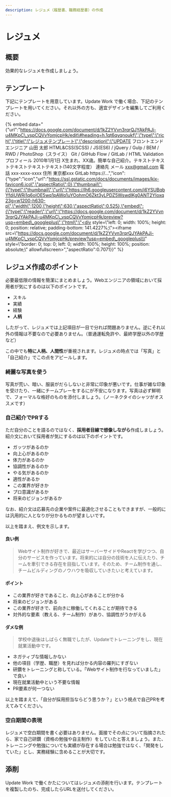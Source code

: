 ```yaml
---
description: レジュメ（履歴書、職務経歴書）の作成
---
```


# レジュメ

## 概要

効果的なレジュメを作成しましょう。

## テンプレート

下記にテンプレートを用意しています。Update Work で働く場合、下記のテンプレートを用いてください。それ以外の方も、適宜デザインを編集してご利用ください。

{% embed data="{\"url\":\"https://docs.google.com/document/d/1kZ2YVvn3rqrQJYAkPAJi-u4MKpC\_vspCQVvYomjcpHk/edit\#heading=h.1qt6qyqnoukf\",\"type\":\"rich\",\"title\":\"レジュメテンプレート\",\"description\":\"UPDATE  フロントエンドエンジニア 山田 太郎 HTML&CSS\(SCSS\) / JS\(ES6\) / jQuery / Gulp / BEM / RWD / PhotoShop（スライス） Git / GitHub Flow / GitLab / HTML Validation  プロフィール 2010年1月1日 X生まれ、XX歳。簡単な自己紹介。テキストテキストテキストテキストテキスト\(140文字程度） 連絡先 メール xxx@gmail.com 電話 xxx-xxxx-xxxx 住所 東京都xxx GitLab https://...\",\"icon\":{\"type\":\"icon\",\"url\":\"https://ssl.gstatic.com/docs/documents/images/kix-favicon6.ico\",\"aspectRatio\":0},\"thumbnail\":{\"type\":\"thumbnail\",\"url\":\"https://lh6.googleusercontent.com/i6YSUBqbYfdiUWRi1q6oIOE5wq1pAWq1uYOohmO6Zkt3yLPDZ5WswdlKg0ANT2YIoxq23g=w1200-h630-p\",\"width\":1200,\"height\":630,\"aspectRatio\":0.525},\"embed\":{\"type\":\"reader\",\"url\":\"https://docs.google.com/document/d/1kZ2YVvn3rqrQJYAkPAJi-u4MKpC\_vspCQVvYomjcpHk/preview?usp=embed\_googleplus\",\"html\":\"<div style=\\\"left: 0; width: 100%; height: 0; position: relative; padding-bottom: 141.4227%;\\\"><iframe src=\\\"https://docs.google.com/document/d/1kZ2YVvn3rqrQJYAkPAJi-u4MKpC\_vspCQVvYomjcpHk/preview?usp=embed\_googleplus\\\" style=\\\"border: 0; top: 0; left: 0; width: 100%; height: 100%; position: absolute;\\\" allowfullscreen></iframe></div>\",\"aspectRatio\":0.7071}}" %}

## レジュメ作成のポイント

必要最低限の情報を簡潔にまとめましょう。Webエンジニアの領域において採用者が気にするのは以下のポイントです。

* スキル
* 実績
* 経験
* **人柄**

したがって、レジュメでは上記項目が一目で分れば問題ありません。逆にそれ以外の情報は不要なので必要ありません。（普通運転免許や、最終学歴以外の学歴など）

この中でも**特に人柄、人間性**が重視されます。レジュメの時点では「写真」と「自己紹介」でこの点をアピールします。

### 綺麗な写真を使う

写真が荒い、暗い、服装がだらしないと非常に印象が悪いです。仕事が雑な印象を受けたり、一緒にチームプレーをするにが不安になります。写真は必ず鮮明で、フォーマルな格好のものを添付しましょう。（ノーネクタイのシャツがオススメです）

### 自己紹介でPRする

ただ自分のことを語るのではなく、**採用者目線で想像しながら**作成しましょう。紹介文において採用者が気にするのは以下のポイントです。

* ガッツがあるのか
* 向上心があるのか
* 体力があるのか
* 協調性があるのか
* やる気があるのか
* 適性があるか
* この業界が好きか
* プロ意識があるか
* 将来のビジョンがあるか

なお、紹介文は応募先の企業や案件に最適化させることもできますが、一般的には汎用的に人となりが分かるものが望ましいです。

以上を踏まえ、例文を示します。

#### 良い例

> Webサイト制作が好きで、最近はサーバーサイドやReactを学びつつ、自分のサービスを作っています。将来的には自分の技術を人に伝えたり、チームを牽引できる存在を目指しています。そのため、チーム制作を通し、チームビルディングのノウハウを吸収していきたいと考えています。

#### ポイント

* この業界が好きであること、向上心があることが分かる
* 将来のビジョンがある
* この業界が好きで、前向きに稼働してくれることが期待できる
* 対外的な要素（教える、チーム制作）があり、協調性がうかがえる

#### ダメな例

> 学校中退後はしばらく無職でしたが、Updateでトレーニングをし、現在就業活動中です。

* ネガティブな情報しかない
* 他の項目（学歴、職歴）を見れば分かる内容の羅列にすぎない
* 研鑽をトレーニングと称している。「Webサイト制作を行なっていました」で良い
* 現在就業活動中という不要な情報
* PR要素が何一つない

以上を踏まえて、「自分が採用担当ならどう思うか？」という視点で自己PRを考えてみてください。

### 空白期間の表現

レジュメで空白期間を書く必要はありません。面接でその点について指摘されたら、家で自己研鑽（資格の勉強や自主制作）をしていたと答えましょう。また、トレーニングや勉強についても実績が存在する場合は勉強ではなく、「開発をしていた」とし、実務経験に含めることが大切です。

## 添削

Update Work で働くかたについてはレジュメの添削を行います。テンプレートを複製したのち、完成したらURLを送付してください。

